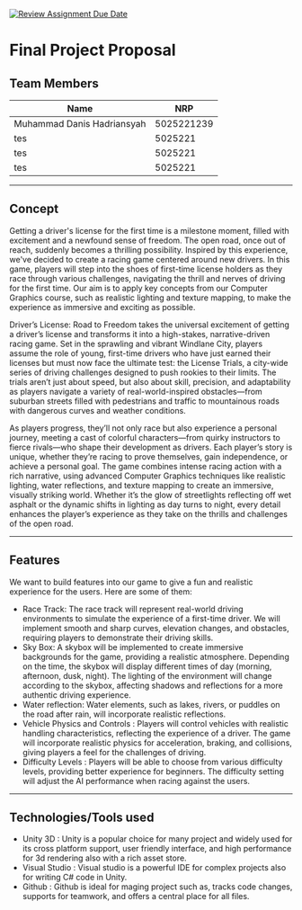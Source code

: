 [![Review Assignment Due Date](https://classroom.github.com/assets/deadline-readme-button-22041afd0340ce965d47ae6ef1cefeee28c7c493a6346c4f15d667ab976d596c.svg)](https://classroom.github.com/a/ZUtYscbQ)

# Final Project Proposal

## Team Members

| **Name**          | **NRP**            |
|-------------------|--------------------|
| Muhammad Danis Hadriansyah  | 5025221239  |
| tes | 5025221 |
| tes | 5025221 |
| tes | 5025221 |

---

## Concept

Getting a driver's license for the first time is a milestone moment, filled with excitement and a newfound sense of freedom. The open road, once out of reach, suddenly becomes a thrilling possibility. Inspired by this experience, we've decided to create a racing game centered around new drivers. In this game, players will step into the shoes of first-time license holders as they race through various challenges, navigating the thrill and nerves of driving for the first time. Our aim is to apply key concepts from our Computer Graphics course, such as realistic lighting and texture mapping, to make the experience as immersive and exciting as possible.

Driver’s License: Road to Freedom takes the universal excitement of getting a driver’s license and transforms it into a high-stakes, narrative-driven racing game. Set in the sprawling and vibrant Windlane City, players assume the role of young, first-time drivers who have just earned their licenses but must now face the ultimate test: the License Trials, a city-wide series of driving challenges designed to push rookies to their limits. The trials aren’t just about speed, but also about skill, precision, and adaptability as players navigate a variety of real-world-inspired obstacles—from suburban streets filled with pedestrians and traffic to mountainous roads with dangerous curves and weather conditions.

As players progress, they’ll not only race but also experience a personal journey, meeting a cast of colorful characters—from quirky instructors to fierce rivals—who shape their development as drivers. Each player’s story is unique, whether they’re racing to prove themselves, gain independence, or achieve a personal goal. The game combines intense racing action with a rich narrative, using advanced Computer Graphics techniques like realistic lighting, water reflections, and texture mapping to create an immersive, visually striking world. Whether it’s the glow of streetlights reflecting off wet asphalt or the dynamic shifts in lighting as day turns to night, every detail enhances the player’s experience as they take on the thrills and challenges of the open road.

---

## Features

We want to build features into our game to give a fun and realistic experience for the users.  Here are some of them:
- Race Track: The race track will represent real-world driving environments to simulate the experience of a first-time driver. We will implement smooth and sharp curves, elevation changes, and obstacles, requiring players to demonstrate their driving skills. 
- Sky Box: A skybox will be implemented to create immersive backgrounds for the game, providing a realistic atmosphere. Depending on the time, the skybox will display different times of day (morning, afternoon, dusk, night). The lighting of the environment will change according to the skybox, affecting shadows and reflections for a more authentic driving experience.
- Water reflection: Water elements, such as lakes, rivers, or puddles on the road after rain, will incorporate realistic reflections. 
- Vehicle Physics and Controls : Players will control vehicles with realistic handling characteristics, reflecting the experience of a driver. The game will incorporate realistic physics for acceleration, braking, and collisions, giving players a feel for the challenges of driving.
- Difficulty Levels : Players will be able to choose from various difficulty levels, providing better experience for beginners. The difficulty setting will adjust the AI performance when racing against the users.

---

## Technologies/Tools used

- Unity 3D : Unity is a popular choice for many project and widely used for its cross platform support, user friendly interface, and high performance for 3d rendering also with a rich asset store.
- Visual Studio : Visual studio is a powerful IDE for complex projects also for writing C# code in Unity.
- Github : Github is ideal for maging project such as, tracks code changes, supports for teamwork, and offers a central place for all files. 
